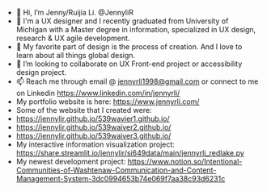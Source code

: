 - 👋 Hi, I’m Jenny/Ruijia Li. @JennyliR
- 🌱 I'm a UX designer and I recently graduated from University of Michigan with a Master degree in information, specialized in UX design, research & UX agile development.
- 👀 My favorite part of design is the process of creation. And I love to learn about all things global design.
- 💞️ I’m looking to collaborate on UX Front-end project or accessibility design project.
- 📫 Reach me through email @ jennyrli1998@gmail.com or connect to me on Linkedin https://www.linkedin.com/in/jennyrli/
- My portfolio website is here: https://www.jennyrli.com/
- Some of the website that I created were:
 - https://jennylir.github.io/539wavier1.github.io/
 - https://jennylir.github.io/539waiver2.github.io/
 - https://jennylir.github.io/539waiver3.github.io/
- My interactive information visualization project: https://share.streamlit.io/jennylir/si649data/main/jennyrli_redlake.py
- My newest development project: https://www.notion.so/Intentional-Communities-of-Washtenaw-Communication-and-Content-Management-System-3dc0994653b74e069f7aa38c93d6231c
